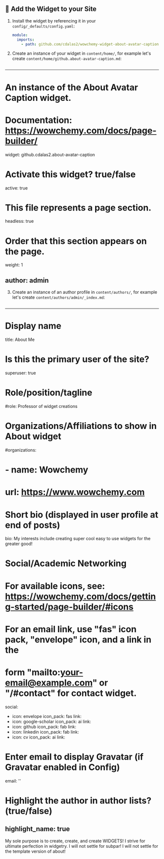 ## 🌈 Add the Widget to your Site

1. Install the widget by referencing it in your `config/_defaults/config.yaml`:
   ```yaml
   module:
     imports:
       - path: github.com/cdalas2/wowchemy-widget-about-avatar-caption
   ```
   
2. Create an instance of your widget in `content/home/`, for example let's create `content/home/github.about-avatar-caption.md`:
   ```markdown
---
# An instance of the About Avatar Caption widget.
# Documentation: https://wowchemy.com/docs/page-builder/
widget: github.cdalas2.about-avatar-caption

# Activate this widget? true/false
active: true

# This file represents a page section.
headless: true

# Order that this section appears on the page.
weight: 1
  
author: admin
---

3. Create an instance of an author profile in `content/authors/`, for example let's create `content/authors/admin/_index.md`:
   ```markdown
---
# Display name
title: About Me
# Is this the primary user of the site?
superuser: true

# Role/position/tagline
#role: Professor of widget creations

# Organizations/Affiliations to show in About widget
#organizations:
# - name: Wowchemy
#    url: https://www.wowchemy.com

# Short bio (displayed in user profile at end of posts)
bio: My interests include creating super cool easy to use widgets for the greater good!

# Social/Academic Networking
# For available icons, see: https://wowchemy.com/docs/getting-started/page-builder/#icons
#   For an email link, use "fas" icon pack, "envelope" icon, and a link in the
#   form "mailto:your-email@example.com" or "/#contact" for contact widget.
social:
  - icon: envelope
    icon_pack: fas
    link: 
  - icon: google-scholar
    icon_pack: ai
    link: 
  - icon: github
    icon_pack: fab
    link: 
  - icon: linkedin
    icon_pack: fab
    link: 
  - icon: cv
    icon_pack: ai
    link: 

# Enter email to display Gravatar (if Gravatar enabled in Config)
email: ''

# Highlight the author in author lists? (true/false)
highlight_name: true
---

My sole purpose is to create, create, and create WIDGETS! I strive for ultimate perfection in widgetry. I will not settle for subpar! I will not settle for the template version of about!
```
